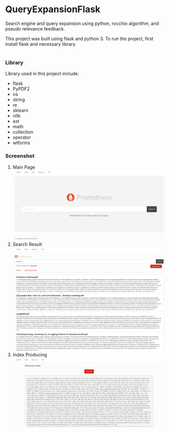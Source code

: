 # QueryExpansionFlask
Search engine and query expansion using python, rocchio algorithm, and pseudo relevance feedback.

This project was built using flask and python 3.
To run the project, first install flask and necessary library.
<br><br>
### Library
Library used in this project include:
- flask
- PyPDF2
- os
- string
- re
- sklearn
- nltk
- ast
- math
- collection
- operator
- wtforms

### Screenshot
1. Main Page<br>
![Main page](https://raw.githubusercontent.com/Bonggal/QueryExpansionFlask/master/screenshot/Screenshot_2019-05-18%20Prometheus%20Search.png)
2. Search Result<br>
![Search result](https://raw.githubusercontent.com/Bonggal/QueryExpansionFlask/master/screenshot/Screenshot_2019-05-18%20Prometheus%20Search(1).png)
3. Index Producing<br>
![Index producing](https://raw.githubusercontent.com/Bonggal/QueryExpansionFlask/master/screenshot/Screenshot_2019-05-18%20Prometheus%20Search(2).png)
